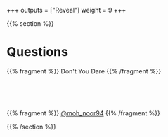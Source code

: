 +++
outputs = ["Reveal"]
weight = 9
+++

{{% section %}}

# Questions
{{% fragment %}} Don't You Dare {{% /fragment %}}

<p><br><br><br></p>

{{% fragment %}} [@moh_noor94](https://twitter.com/moh_noor94) {{% /fragment %}}


{{% /section %}}
